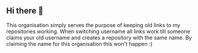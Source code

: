 ## Hi there 👋
This organisation simply serves the purpose of keeping old links to my repositories working. When switching username all links work till someone claims your old username and creates a repository with the same name. By claiming the name for this organisation this won't happen :)
